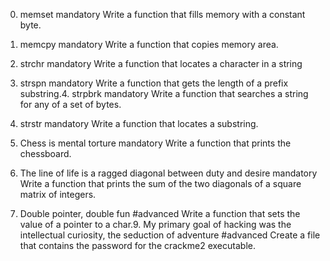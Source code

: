 0. memset
mandatory
Write a function that fills memory with a constant byte.
1. memcpy
mandatory
Write a function that copies memory area.

2. strchr
mandatory
Write a function that locates a character in a string
3. strspn
mandatory
Write a function that gets the length of a prefix substring.4. strpbrk
mandatory
Write a function that searches a string for any of a set of bytes.
5. strstr
mandatory
Write a function that locates a substring.
6. Chess is mental torture
mandatory
Write a function that prints the chessboard.
7. The line of life is a ragged diagonal between duty and desire
mandatory
Write a function that prints the sum of the two diagonals of a square matrix of integers.

8. Double pointer, double fun
#advanced
Write a function that sets the value of a pointer to a char.9. My primary goal of hacking was the intellectual curiosity, the seduction of adventure
#advanced
Create a file that contains the password for the crackme2 executable.
